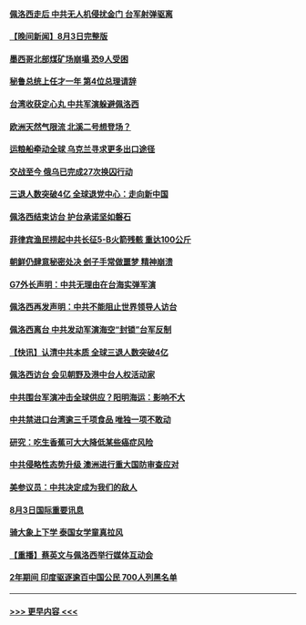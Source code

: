 #### [佩洛西走后 中共无人机侵扰金门 台军射弹驱离](../pages/prog202/a103494442.md?t=08041501) 
#### [【晚间新闻】8月3日完整版](../pages/prog202/a103494315.md?t=08041501) 
#### [墨西哥北部煤矿场崩塌 恐9人受困](../pages/prog202/a103494407.md?t=08041501) 
#### [秘鲁总统上任才一年 第4位总理请辞](../pages/prog202/a103494326.md?t=08041501) 
#### [台湾收获定心丸 中共军演躲避佩洛西](../pages/prog202/a103494360.md?t=08041501) 
#### [欧洲天然气限流 北溪二号想登场？](../pages/prog202/a103494181.md?t=08041501) 
#### [运粮船牵动全球 乌克兰寻求更多出口途径](../pages/prog202/a103494178.md?t=08041501) 
#### [交战至今 俄乌已完成27次换囚行动](../pages/prog202/a103494176.md?t=08041501) 
#### [三退人数突破4亿 全球退党中心：走向新中国](../pages/prog202/a103494187.md?t=08041501) 
#### [佩洛西结束访台 护台承诺坚如磐石](../pages/prog202/a103494174.md?t=08041501) 
#### [菲律宾渔民捞起中共长征5-B火箭残骸 重达100公斤](../pages/prog202/a103494129.md?t=08041501) 
#### [朝鲜仍肆意秘密处决 刽子手常做噩梦 精神崩溃](../pages/prog202/a103494124.md?t=08041501) 
#### [G7外长声明：中共无理由在台海实弹军演](../pages/prog202/a103494067.md?t=08041501) 
#### [佩洛西再发声明：中共不能阻止世界领导人访台](../pages/prog202/a103494001.md?t=08041501) 
#### [佩洛西离台 中共发动军演海空“封锁”台军反制](../pages/prog202/a103494007.md?t=08041501) 
#### [【快讯】认清中共本质 全球三退人数突破4亿](../pages/prog202/a103494011.md?t=08041501) 
#### [佩洛西访台 会见朝野及港中台人权活动家](../pages/prog202/a103494005.md?t=08041501) 
#### [中共围台军演冲击全球供应？阳明海运：影响不大](../pages/prog202/a103493894.md?t=08041501) 
#### [中共禁进口台湾逾三千项食品 唯独一项不敢动](../pages/prog202/a103493829.md?t=08041501) 
#### [研究：吃生香蕉可大大降低某些癌症风险](../pages/prog202/a103493729.md?t=08041501) 
#### [中共侵略性态势升级 澳洲进行重大国防审查应对](../pages/prog202/a103493733.md?t=08041501) 
#### [美参议员：中共决定成为我们的敌人](../pages/prog202/a103493739.md?t=08041501) 
#### [8月3日国际重要讯息](../pages/prog202/a103493741.md?t=08041501) 
#### [骑大象上下学 泰国女学童真拉风](../pages/prog202/a103493623.md?t=08041501) 
#### [【重播】蔡英文与佩洛西举行媒体互动会](../pages/prog202/a103493186.md?t=08041501) 
#### [2年期间 印度驱逐逾百中国公民 700人列黑名单](../pages/prog202/a103493594.md?t=08041501) 

----
#### [ >>> 更早内容 <<< ](../indexes/prog202-earlier.md)

